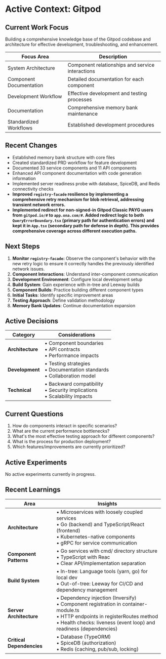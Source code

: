 # Active Context: Gitpod

## Current Work Focus
Building a comprehensive knowledge base of the Gitpod codebase and architecture for effective development, troubleshooting, and enhancement.

| Focus Area | Description |
|------------|-------------|
| System Architecture | Component relationships and service interactions |
| Component Documentation | Detailed documentation for each component |
| Development Workflow | Effective development and testing processes |
| Documentation | Comprehensive memory bank maintenance |
| Standardized Workflows | Established development procedures |

## Recent Changes

- Established memory bank structure with core files
- Created standardized PRD workflow for feature development
- Documented 33 service components and 11 API components
- Enhanced API component documentation with code generation information
- Implemented server readiness probe with database, SpiceDB, and Redis connectivity checks
- **Improved `registry-facade` resilience by implementing a comprehensive retry mechanism for blob retrieval, addressing transient network errors.**
- **Implemented redirect for non-signed-in Gitpod Classic PAYG users from `gitpod.io/#` to `app.ona.com/#`. Added redirect logic to both `QueryErrorBoundary.tsx` (primary path for authentication errors) and kept it in `App.tsx` (secondary path for defense in depth). This provides comprehensive coverage across different execution paths.**

## Next Steps

1. **Monitor `registry-facade`:** Observe the component's behavior with the new retry logic to ensure it correctly handles the previously identified network issues.
2. **Component Interactions**: Understand inter-component communication
3. **Development Environment**: Configure local development setup
3. **Build System**: Gain experience with in-tree and Leeway builds
4. **Component Builds**: Practice building different component types
5. **Initial Tasks**: Identify specific improvement areas
6. **Testing Approach**: Define validation methodology
7. **Memory Bank Updates**: Continue documentation expansion

## Active Decisions

| Category | Considerations |
|----------|----------------|
| **Architecture** | • Component boundaries<br>• API contracts<br>• Performance impacts |
| **Development** | • Testing strategies<br>• Documentation standards<br>• Collaboration model |
| **Technical** | • Backward compatibility<br>• Security implications<br>• Scalability impacts |

## Current Questions

1. How do components interact in specific scenarios?
2. What are the current performance bottlenecks?
3. What's the most effective testing approach for different components?
4. What is the process for production deployment?
5. Which features/improvements are currently prioritized?

## Active Experiments
No active experiments currently in progress.

## Recent Learnings

| Area | Insights |
|------|----------|
| **Architecture** | • Microservices with loosely coupled services<br>• Go (backend) and TypeScript/React (frontend)<br>• Kubernetes-native components<br>• gRPC for service communication |
| **Component Patterns** | • Go services with cmd/ directory structure<br>• TypeScript with Reac<br>• Clear API/implementation separation |
| **Build System** | • In-tree: Language tools (yarn, go) for local dev<br>• Out-of-tree: Leeway for CI/CD and dependency management |
| **Server Architecture** | • Dependency injection (Inversify)<br>• Component registration in container-module.ts<br>• HTTP endpoints in registerRoutes method<br>• Health checks: liveness (event loop) and readiness (dependencies) |
| **Critical Dependencies** | • Database (TypeORM)<br>• SpiceDB (authorization)<br>• Redis (caching, pub/sub, locking) |
